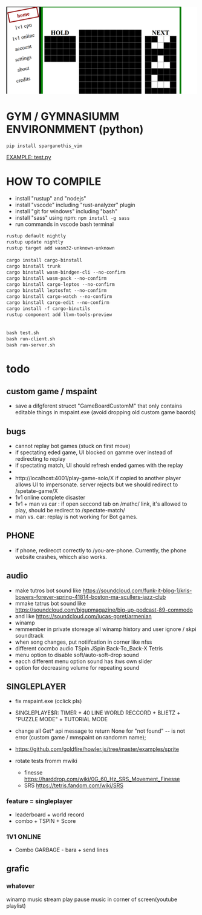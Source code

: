 ![](./.docs/Screenshot.png)


# GYM / GYMNASIUMM ENVIRONMMENT (python)

```
pip install sparganothis_vim

```

[EXAMPLE: test.py](./sparganothis_vim/test.py)


# HOW TO COMPILE

- install "rustup" and "nodejs"
- install "vscode" including "rust-analyzer" plugin
- install "git for windows" including "bash"
- install "sass" using npm: `npm install -g sass`
- run commands in vscode bash terminal



```
rustup default nightly
rustup update nightly
rustup target add wasm32-unknown-unknown

cargo install cargo-binstall
cargo binstall trunk
cargo binstall wasm-bindgen-cli --no-confirm
cargo binstall wasm-pack --no-confirm
cargo binstall cargo-leptos --no-confirm
cargo binstall leptosfmt --no-confirm
cargo binstall cargo-watch --no-confirm
cargo binstall cargo-edit --no-confirm
cargo install -f cargo-binutils
rustup component add llvm-tools-preview


bash test.sh
bash run-client.sh
bash run-server.sh
```


# todo

## custom game / mspaint
- save a difgferent strucct "GameBoardCustomM" that only contains editable things in mspaint.exe (avoid dropping old custom game baords)

## bugs
- cannot replay bot games (stuck on first move)
- if spectating eded game, UI blocked on gamme over instead of redirecting to replay
- if spectating match, UI should refresh ended games with the replay
- 
- http://localhost:4001/play-game-solo/X if copied to another player allows UI to impersonate. server rejects but we should redirect to /spetate-game/X
- 1v1 online complete disaster
- 1v1 + man vs car : if open seccond tab on /mathc/ link, it's allowed to play, should be redirect  to /spectate-match/
- man vs. car: replay is not working for Bot games.


## PHONE

- if phone, redirecct correctly to /you-are-phone. Currently, the phone website crashes, whicch also works.

## audio

- make tutros bot sound like https://soundcloud.com/funk-it-blog-1/kris-bowers-forever-spring-41814-boston-ma-scullers-jazz-club
- mmake tatrus bot sound like https://soundcloud.com/bigupmagazine/big-up-podcast-89-commodo
- and like https://soundcloud.com/lucas-goret/armenian
- winamp
- remmember in private storeage all winamp history and user ignore / skpi soundtrack
- when song changes, put notiifcation in corner like nfss
- different cocmbo audio TSpin JSpin Back-To_Back-X Tetris
- menu option to disable soft/auto-soft-drop sound
- eacch different menu option sound has itws own slider
- option for decreasing volume for repeating sound

## SINGLEPLAYER

- fix mspaint.exe (cclick pls)
- SINGLEPLAYE$R: TIMER  + 40 LINE WORLD RECCORD + BLIETZ + "PUZZLE MODE" + TUTORIAL MODE

- change all Get* api message to return None for "not found" -- is not error (custom game / mmspaint on randomm name);
- https://github.com/goldfire/howler.js/tree/master/examples/sprite
- rotate tests fromm mwiki
  - finesse https://harddrop.com/wiki/0G_60_Hz_SRS_Movement_Finesse
  - SRS https://tetris.fandom.com/wiki/SRS

### feature = singleplayer

- leaderboard + world record
- combo + TSPIN + Score



### 1V1 ONLINE

- Combo GARBAGE - bara + send lines


## grafic















































### whatever

  winamp music stream play pause music in corner of screen(youtube playlist)